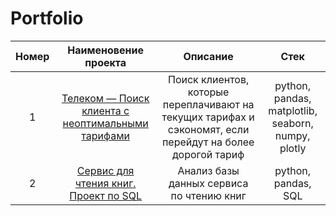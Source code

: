 # Portfolio

| Номер  |Наименовение проекта| Описание | Стек |
|:-------:|:---------------:|:-------------:|:-------------:|
|1 | [Телеком — Поиск клиента с неоптимальными тарифами](https://github.com/lenkaoo/testPortfolio/tree/main/Project%20telecom) | Поиск клиентов, которые переплачивают на текущих тарифах и сэкономят, если перейдут на более дорогой тариф| python, pandas,  matplotlib,  seaborn, numpy, plotly |
|2 | [Сервис для чтения книг. Проект по SQL](https://github.com/lenkaoo/testPortfolio/tree/main/Project%20telecom) |Анализ базы данных сервиса по чтению книг| python, pandas, SQL|
